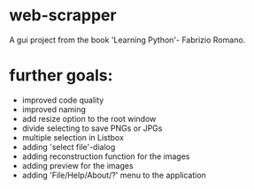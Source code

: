 # web-scrapper
 A gui project from the book 'Learning Python'- Fabrizio Romano.
# further goals:
- improved code quality
- improved naming
- add resize option to the root window
- divide selecting to save PNGs or JPGs
- multiple selection in Listbox
- adding 'select file'-dialog
- adding reconstruction function for the images
- adding preview for the images
- adding 'File/Help/About/?' menu to the application
